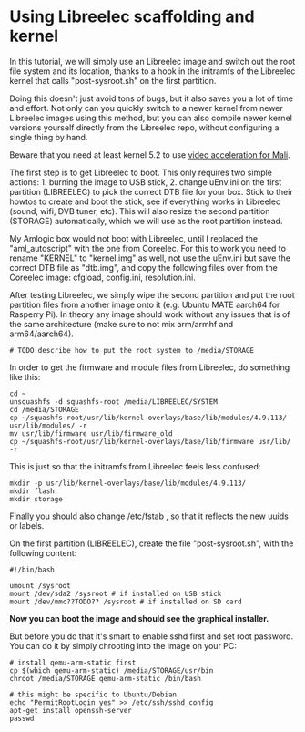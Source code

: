Using Libreelec scaffolding and kernel
=====================================

In this tutorial, we will simply use an Libreelec image and switch out the root file system and its location, thanks to a hook in the initramfs of the Libreelec kernel that calls "post-sysroot.sh" on the first partition.

Doing this doesn't just avoid tons of bugs, but it also saves you a lot of time and effort. Not only can you quickly switch to a newer kernel from newer Libreelec images using this method, but you can also compile newer kernel versions yourself directly from the Libreelec repo, without configuring a single thing by hand.

Beware that you need at least kernel 5.2 to use [video acceleration for Mali](https://www.phoronix.com/scan.php?page=news_item&px=Panfrost-DRM-For-Linux-5.2).

The first step is to get Libreelec to boot. This only requires two simple actions: 1. burning the image to USB stick, 2. change uEnv.ini on the first partition (LIBREELEC) to pick the correct DTB file for your box. Stick to their howtos to create and boot the stick, see if everything works in Libreelec (sound, wifi, DVB tuner, etc). This will also resize the second partition (STORAGE) automatically, which we will use as the root partition instead. 

My Amlogic box would not boot with Libreelec, until I replaced the "aml_autoscript" with the one from Coreelec. For this to work you need to rename "KERNEL" to "kernel.img" as well, not use the uEnv.ini but save the correct DTB file as "dtb.img", and copy the following files over from the Coreelec image: cfgload, config.ini, resolution.ini.

After testing Libreelec, we simply wipe the second partition and put the root partition files from another image onto it (e.g. Ubuntu MATE aarch64 for Rasperry Pi). In theory any image should work without any issues that is of the same architecture (make sure to not mix arm/armhf and arm64/aarch64). 

```
# TODO describe how to put the root system to /media/STORAGE
```

In order to get the firmware and module files from Libreelec, do something like this:

```
cd ~
unsquashfs -d squashfs-root /media/LIBREELEC/SYSTEM 
cd /media/STORAGE
cp ~/squashfs-root/usr/lib/kernel-overlays/base/lib/modules/4.9.113/ usr/lib/modules/ -r
mv usr/lib/firmware usr/lib/firmware_old
cp ~/squashfs-root/usr/lib/kernel-overlays/base/lib/firmware usr/lib/ -r
```

This is just so that the initramfs from Libreelec feels less confused:
```
mkdir -p usr/lib/kernel-overlays/base/lib/modules/4.9.113/
mkdir flash
mkdir storage
```

Finally you should also change /etc/fstab , so that it reflects the new uuids or labels.


On the first partition (LIBREELEC), create the file "post-sysroot.sh", with the following content:

```
#!/bin/bash

umount /sysroot
mount /dev/sda2 /sysroot # if installed on USB stick
mount /dev/mmc??TODO?? /sysroot # if installed on SD card
```

**Now you can boot the image and should see the graphical installer.**

But before you do that it's smart to enable sshd first and set root password. You can do it by simply chrooting into the image on your PC:

```
# install qemu-arm-static first
cp $(which qemu-arm-static) /media/STORAGE/usr/bin
chroot /media/STORAGE qemu-arm-static /bin/bash

# this might be specific to Ubuntu/Debian
echo "PermitRootLogin yes" >> /etc/ssh/sshd_config
apt-get install openssh-server
passwd
```

